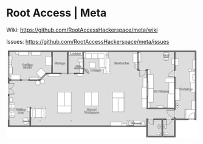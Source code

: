 # Root Access | Meta

Wiki: https://github.com/RootAccessHackerspace/meta/wiki

Issues: https://github.com/RootAccessHackerspace/meta/issues

![Root Access | Floorplan](floorplan.png)
